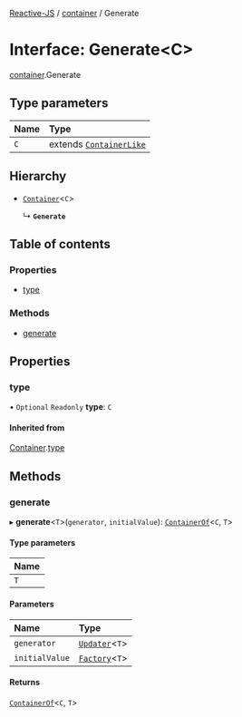 [Reactive-JS](../README.md) / [container](../modules/container.md) / Generate

# Interface: Generate<C\>

[container](../modules/container.md).Generate

## Type parameters

| Name | Type |
| :------ | :------ |
| `C` | extends [`ContainerLike`](container.ContainerLike.md) |

## Hierarchy

- [`Container`](container.Container.md)<`C`\>

  ↳ **`Generate`**

## Table of contents

### Properties

- [type](container.Generate.md#type)

### Methods

- [generate](container.Generate.md#generate)

## Properties

### type

• `Optional` `Readonly` **type**: `C`

#### Inherited from

[Container](container.Container.md).[type](container.Container.md#type)

## Methods

### generate

▸ **generate**<`T`\>(`generator`, `initialValue`): [`ContainerOf`](../modules/container.md#containerof)<`C`, `T`\>

#### Type parameters

| Name |
| :------ |
| `T` |

#### Parameters

| Name | Type |
| :------ | :------ |
| `generator` | [`Updater`](../modules/functions.md#updater)<`T`\> |
| `initialValue` | [`Factory`](../modules/functions.md#factory)<`T`\> |

#### Returns

[`ContainerOf`](../modules/container.md#containerof)<`C`, `T`\>
